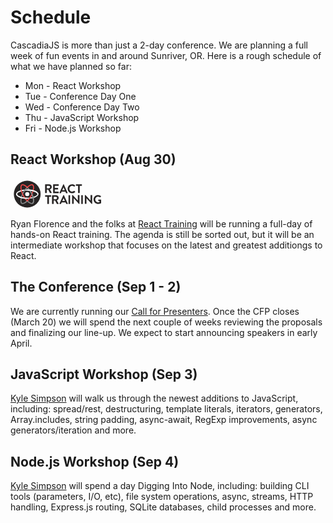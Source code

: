 # Schedule

CascadiaJS is more than just a 2-day conference. We are planning a full week of fun events in and around Sunriver, OR. Here is a rough schedule of what we have planned so far:

* Mon - React Workshop
* Tue - Conference Day One 
* Wed - Conference Day Two
* Thu - JavaScript Workshop
* Fri - Node.js Workshop

## React Workshop (Aug 30)

<svg viewBox="0 0 420 140" role="img" aria-labelledby="icon-title-2" style="max-width:150px" class="css-bvlewn"><title id="icon-title-2">React Training</title><g transform="translate(15.000000, 10.000000)" fill-rule="nonzero"><circle id="Oval" fill="#272424" cx="60" cy="60" r="60"></circle><g transform="translate(10.000000, 15.000000)"><path fill="#fff" d="M100,45 C100,34.1 77.6,24.2 50,24.2 C22.4,24.2 0,34.1 0,45 C0,55.9 22.4,65.8 50,65.8 C77.6,65.8 100,55.9 100,45 Z M95.5,45 C95.5,52.2 75.1,61.3 50,61.3 C24.9,61.3 4.5,52.2 4.5,45 C4.5,37.8 24.9,28.7 50,28.7 C75.1,28.7 95.5,37.8 95.5,45 Z"></path><path fill="#888B8C" d="M50,11.5 C48.9,12.5 47.8,13.6 46.7,14.7 C41.6,20.1 36.4,26.8 32,34.6 C18.2,58.5 15.6,82.9 25,88.3 C30.7,91.6 40.3,87.6 50,78.6 C59.7,87.6 69.3,91.6 75,88.3 C84.4,82.9 81.8,58.5 68,34.6 C63.5,26.8 58.4,20.1 53.2,14.7 C52.2,13.5 51.1,12.5 50,11.5 Z M50,17.9 C54.9,23 59.8,29.4 64.1,36.9 C76.7,58.6 79,80.8 72.7,84.4 C69.1,86.5 61.4,83 53.2,75.4 C52.1,74.4 51,73.3 49.9,72.2 C48.8,73.3 47.7,74.4 46.6,75.4 C38.4,83 30.8,86.6 27.1,84.4 C20.8,80.8 23.2,58.6 35.7,36.9 C40.2,29.4 45.1,23 50,17.9 Z"></path><path fill="#f94949" d="M50,78.5 C51.1,77.5 52.2,76.4 53.3,75.3 C58.5,69.9 63.6,63.1 68.1,55.4 C81.9,31.5 84.5,7.1 75.1,1.7 C69.4,-1.6 59.8,2.4 50.1,11.4 C40.4,2.4 30.8,-1.6 25.1,1.7 C15.7,7.1 18.3,31.5 32.1,55.4 C36.6,63.2 41.7,69.9 46.9,75.3 C47.8,76.5 48.9,77.5 50,78.5 Z M50,72.1 C45.1,67 40.2,60.6 35.9,53.1 C23.3,31.4 21,9.2 27.3,5.6 C30.9,3.5 38.6,7 46.8,14.6 C47.9,15.6 49,16.7 50.1,17.8 C51.2,16.7 52.3,15.6 53.4,14.6 C61.6,7 69.2,3.4 72.9,5.6 C79.2,9.2 76.8,31.4 64.3,53.1 C59.8,60.6 54.9,67 50,72.1 Z"></path><path fill="#fff" d="M50,61.3 C24.9,61.3 4.5,52.2 4.5,45 L0,45 C0,55.4 20.5,65 46.4,65.8"></path><path fill="#fff" d="M50,28.7 C75.1,28.7 95.5,37.8 95.5,45 L100,45 C100,34.1 77.6,24.2 50,24.2 L50,28.7 Z"></path><circle fill="#fff" cx="50" cy="45" r="9.3"></circle><path fill="#888B8C" d="M75,88.3 C84.4,82.9 81.8,58.5 68,34.6 C63.5,26.8 59.8,29.4 64.1,36.9 C76.7,58.6 79,80.8 72.7,84.4 L75,88.3 Z"></path></g></g><g fill="#272424" transform=""><path d="M155.20339,27.0943878 C155.20339,26.497449 155.610169,26 156.322034,26 L172.59322,26 C179.40678,26 185,31.372449 185,37.9387755 C185,43.1122449 181.542373,47.2908163 176.559322,49.1811224 L184.389831,63.3086735 C184.79661,64.005102 184.389831,64.9005102 183.372881,64.9005102 L177.372881,64.9005102 C176.864407,64.9005102 176.559322,64.6020408 176.457627,64.4030612 L168.830508,49.6785714 L162.525424,49.6785714 L162.525424,63.9056122 C162.525424,64.502551 162.016949,65 161.40678,65 L156.118644,65 C155.508475,65 155,64.502551 155,63.9056122 L155,27.0943878 L155.20339,27.0943878 Z M171.983051,43.8086735 C175.033898,43.8086735 177.576271,41.2219388 177.576271,38.1377551 C177.576271,35.1530612 174.932203,32.7653061 171.983051,32.7653061 L162.728814,32.7653061 L162.728814,43.9081633 L171.983051,43.9081633 L171.983051,43.8086735 Z" fill-rule="nonzero"></path><path d="M191,27.1139241 C191,26.5063291 191.4,26 192.1,26 L214.9,26 C215.5,26 216,26.5063291 216,27.1139241 L216,31.7721519 C216,32.3797468 215.6,32.8860759 214.9,32.8860759 L198.3,32.8860759 L198.3,42.2025316 L212.1,42.2025316 C212.7,42.2025316 213.2,42.7088608 213.2,43.3164557 L213.2,48.0759494 C213.2,48.6835443 212.7,49.1898734 212.1,49.1898734 L198.3,49.1898734 L198.3,59.1139241 L214.9,59.1139241 C215.5,59.1139241 216,59.6202532 216,60.2278481 L216,64.8860759 C216,65.4936709 215.6,66 214.9,66 L192.1,66 C191.5,66 191,65.4936709 191,64.8860759 L191,27.1139241 Z" fill-rule="nonzero"></path><path d="M219.13814,64.4924623 L236.380676,26.6030151 C236.578867,26.3015075 236.777057,26 237.371627,26 L237.966197,26 C238.560767,26 238.758957,26.3015075 238.957147,26.6030151 L255.902398,64.4924623 C256.199684,65.1959799 255.803303,66 254.911448,66 L250.055791,66 C249.263031,66 248.866651,65.6984925 248.470271,64.8944724 L245.794705,58.7638191 L229.245834,58.7638191 L226.570268,64.8944724 C226.372078,65.4974874 225.876603,66 224.984747,66 L220.129091,66 C219.237235,65.8994975 218.74176,65.1959799 219.13814,64.4924623 Z M243.119139,52.4321608 L237.569817,40.0703518 L237.371627,40.0703518 L231.9214,52.4321608 L243.119139,52.4321608 Z" fill-rule="nonzero"></path><path d="M275.910796,26 C281.584445,26 285.565954,27.7866005 289.447924,31.1612903 C289.945613,31.5583127 289.945613,32.2531017 289.547462,32.7493797 L286.16318,36.2233251 C285.765029,36.6203474 285.167803,36.6203474 284.769652,36.2233251 C282.380747,34.1389578 279.295078,32.9478908 276.209409,32.9478908 C269.042694,32.9478908 263.767196,38.9032258 263.767196,45.9503722 C263.767196,52.898263 269.142232,58.7543424 276.308947,58.7543424 C279.693229,58.7543424 282.480285,57.4640199 284.86919,55.5781638 C285.267341,55.1811414 285.964105,55.280397 286.262718,55.5781638 L289.746537,59.1513648 C290.144688,59.5483871 290.045151,60.2431762 289.647,60.6401985 C285.864567,64.3126551 281.086757,66 276.109872,66 C264.961648,66 256.003255,57.1662531 256.003255,46.0496278 C255.804179,35.0322581 264.762573,26 275.910796,26 Z" fill-rule="nonzero"></path><path d="M302.808989,32.7480916 L294.11236,32.7480916 C293.505618,32.7480916 293,32.2519084 293,31.6564885 L293,27.0916031 C293,26.4961832 293.404494,26 294.11236,26 L318.88764,26 C319.494382,26 320,26.4961832 320,27.0916031 L320,31.6564885 C320,32.2519084 319.595506,32.7480916 318.88764,32.7480916 L310.191011,32.7480916 L310.191011,63.9083969 C310.191011,64.5038168 309.685393,65 309.078652,65 L303.820225,65 C303.213483,65 302.707865,64.5038168 302.707865,63.9083969 L302.707865,32.7480916 L302.808989,32.7480916 Z" fill-rule="nonzero"></path><path d="M164.808989,81.7480916 L156.11236,81.7480916 C155.505618,81.7480916 155,81.2519084 155,80.6564885 L155,76.0916031 C155,75.4961832 155.404494,75 156.11236,75 L180.88764,75 C181.494382,75 182,75.4961832 182,76.0916031 L182,80.6564885 C182,81.2519084 181.595506,81.7480916 180.88764,81.7480916 L172.292135,81.7480916 L172.292135,112.908397 C172.292135,113.503817 171.786517,114 171.179775,114 L165.921348,114 C165.314607,114 164.808989,113.503817 164.808989,112.908397 L164.808989,81.7480916 Z" fill-rule="nonzero"></path><path d="M186.20339,76.0943878 C186.20339,75.497449 186.610169,75 187.322034,75 L203.59322,75 C210.40678,75 216,80.372449 216,86.9387755 C216,92.1122449 212.542373,96.2908163 207.559322,98.1811224 L215.389831,112.308673 C215.79661,113.005102 215.389831,113.90051 214.372881,113.90051 L208.372881,113.90051 C207.864407,113.90051 207.559322,113.602041 207.457627,113.403061 L199.830508,98.6785714 L193.525424,98.6785714 L193.525424,112.905612 C193.525424,113.502551 193.016949,114 192.40678,114 L187.118644,114 C186.508475,114 186,113.502551 186,112.905612 L186,76.0943878 L186.20339,76.0943878 Z M202.983051,92.8086735 C206.033898,92.8086735 208.576271,90.2219388 208.576271,87.1377551 C208.576271,84.1530612 205.932203,81.7653061 202.983051,81.7653061 L193.728814,81.7653061 L193.728814,92.9081633 L202.983051,92.9081633 L202.983051,92.8086735 Z" fill-rule="nonzero"></path><path d="M219.141118,112.492462 L236.755318,74.6030151 C236.95778,74.3015075 237.160242,74 237.767629,74 L238.375015,74 C238.982401,74 239.184863,74.3015075 239.387325,74.6030151 L256.900295,112.492462 C257.203988,113.19598 256.799064,114 255.887984,114 L250.927664,114 C250.117815,114 249.712891,113.698492 249.307967,112.894472 L246.574729,106.763819 L229.466684,106.763819 L226.733446,112.894472 C226.530984,113.497487 226.024828,114 225.113749,114 L220.153428,114 C219.242349,114 218.736194,113.296482 219.141118,112.492462 Z M243.639029,100.532663 L237.970091,88.1708543 L237.767629,88.1708543 L232.199922,100.532663 L243.639029,100.532663 Z" fill-rule="nonzero"></path><path d="M260,76.0916031 C260,75.4961832 260.472973,75 261.040541,75 L265.959459,75 C266.527027,75 267,75.4961832 267,76.0916031 L267,112.908397 C267,113.503817 266.527027,114 265.959459,114 L261.040541,114 C260.472973,114 260,113.503817 260,112.908397 L260,76.0916031 Z" fill-rule="nonzero"></path><path d="M276,74.9925558 C276,74.3970223 276.495495,74 277.09009,74 L277.882883,74 C278.279279,74 278.576577,74.0992556 278.873874,74.3970223 L301.567568,98.6153846 L301.666667,98.6153846 L301.666667,75.5880893 C301.666667,74.9925558 302.063063,74.4962779 302.756757,74.4962779 L307.90991,74.4962779 C308.504505,74.4962779 309,74.9925558 309,75.5880893 L309,113.007444 C309,113.602978 308.504505,114 307.90991,114 L307.117117,114 C306.720721,114 306.423423,113.900744 306.126126,113.602978 L283.333333,88.4913151 L283.234234,88.4913151 L283.234234,112.411911 C283.234234,113.007444 282.837838,113.503722 282.144144,113.503722 L277.09009,113.503722 C276.495495,113.503722 276,113.007444 276,112.411911 L276,74.9925558 Z" fill-rule="nonzero"></path><path d="M317,76.0916031 C317,75.4961832 317.472973,75 318.040541,75 L322.959459,75 C323.527027,75 324,75.4961832 324,76.0916031 L324,112.908397 C324,113.503817 323.527027,114 322.959459,114 L318.040541,114 C317.472973,114 317,113.503817 317,112.908397 L317,76.0916031 Z" fill-rule="nonzero"></path><path d="M333,74.9925558 C333,74.3970223 333.495495,74 334.09009,74 L334.882883,74 C335.279279,74 335.576577,74.0992556 335.873874,74.3970223 L358.567568,98.6153846 L358.666667,98.6153846 L358.666667,75.5880893 C358.666667,74.9925558 359.063063,74.4962779 359.756757,74.4962779 L364.90991,74.4962779 C365.504505,74.4962779 366,74.9925558 366,75.5880893 L366,113.007444 C366,113.602978 365.504505,114 364.90991,114 L364.117117,114 C363.720721,114 363.423423,113.900744 363.126126,113.602978 L340.333333,88.4913151 L340.234234,88.4913151 L340.234234,112.411911 C340.234234,113.007444 339.837838,113.503722 339.144144,113.503722 L334.09009,113.503722 C333.495495,113.503722 333,113.007444 333,112.411911 L333,74.9925558 Z" fill-rule="nonzero"></path><path d="M391.767442,74 C396.709302,74 401.552326,75.9900498 405.30814,79.1741294 C405.703488,79.5721393 405.802326,80.2686567 405.406977,80.7661692 L401.947674,84.3482587 C401.552326,84.7462687 400.959302,84.7462687 400.465116,84.3482587 C398.093023,82.2587065 395.127907,81.1641791 392.063953,81.1641791 C385.145349,81.1641791 379.610465,87.1343284 379.610465,94.0995025 C379.610465,100.965174 385.046512,106.835821 392.063953,106.835821 C395.127907,106.835821 397.5,105.840796 398.686047,105.442786 L398.686047,100.666667 L394.337209,100.666667 C393.744186,100.666667 393.25,100.268657 393.25,99.6716418 L393.25,95.2935323 C393.25,94.6965174 393.645349,94.199005 394.337209,94.199005 L405.011628,94.199005 C405.604651,94.199005 406,94.6965174 406,95.2935323 L406,109.522388 C406,109.920398 405.802326,110.218905 405.604651,110.41791 C405.604651,110.41791 399.872093,114 391.866279,114 C380.796512,114 372,105.144279 372,94 C372,82.8557214 380.796512,74 391.767442,74 Z" fill-rule="nonzero"></path></g></svg>

Ryan Florence and the folks at [React Training](https://reacttraining.com) will be running a full-day of hands-on React training. The agenda is still be sorted out, but it will be an intermediate workshop that focuses on the latest and greatest additiongs to React.


## The Conference (Sep 1 - 2)

<p class="warning highlight">
    We are currently running our <a href="/cfp">Call for Presenters</a>. Once the CFP closes (March 20) we will spend the next couple of weeks reviewing the proposals and finalizing our line-up. We expect to start announcing speakers in early April.
</p>

## JavaScript Workshop (Sep 3)

[Kyle Simpson](https://me.getify.com/) will walk us through the newest additions to JavaScript, including: spread/rest, destructuring, template literals, iterators, generators, Array.includes, string padding, async-await, RegExp improvements, async generators/iteration and more. 

## Node.js Workshop (Sep 4)

[Kyle Simpson](https://me.getify.com/) will spend a day Digging Into Node, including: building CLI tools (parameters, I/O, etc), file system operations, async, streams, HTTP handling, Express.js routing, SQLite databases, child processes and more.


